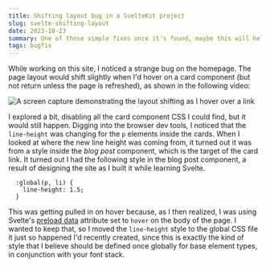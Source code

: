 ```yaml
---
title: Shifting layout bug in a SvelteKit project
slug: svelte-shifting-layout
date: 2023-10-23
summary: One of those simple fixes once it's found, maybe this will help someone else.
tags: bugfix
---
```


While working on this site, I noticed a strange bug on the homepage. The page layout would shift slightly when I'd hover on a card component (but not return unless the page is refreshed), as shown in the following video:

![A screen capture demonstrating the layout shifting as I hover over a link](/Svelte-shift-on-hover.gif)

I explored a bit, disabling all the card component CSS I could find, but it would still happen. Digging into the browser dev tools, I noticed that the `line-height` was changing for the `p` elements inside the cards. When I looked at where the new line height was coming from, it turned out it was from a style inside the _blog post_ component, which is the target of the card link. It turned out I had the following style in the blog post component, a result of designing the site as I built it while learning Svelte.

```
  :global(p, li) {
    line-height: 1.5;
  }
```

This was getting pulled in on hover because, as I then realized, I was using Svelte's [preload data](https://kit.svelte.dev/docs/link-options#data-sveltekit-preload-data) attribute set to `hover` on the body of the page. I wanted to keep that, so I moved the `line-height` style to the global CSS file it just so happened I'd recently created, since this is exactly the kind of style that I believe should be defined once globally for base element types, in conjunction with your font stack.